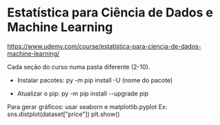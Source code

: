 # Estatística para Ciência de Dados e Machine Learning

https://www.udemy.com/course/estatistica-para-ciencia-de-dados-machine-learning/

Cada seção do curso numa pasta diferente (2-10).

- Instalar pacotes:
py -m pip install -U (nome do pacote)

- Atualizar o pip:
py -m pip install --upgrade pip


Para gerar gráficos: usar seaborn e matplotlib.pyplot
Ex:
sns.distplot(dataset["price"])
plt.show()
